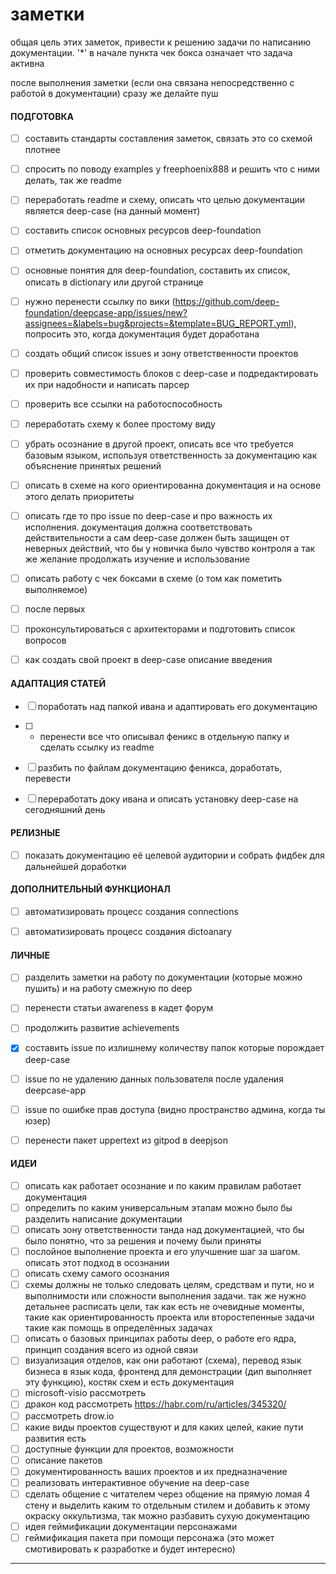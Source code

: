 # заметки
общая цель этих заметок, привести к решению задачи по написанию документации. '\*' в начале пункта чек бокса означает что задача активна

после выполнения заметки (если она связана непосредственно с работой в документации) сразу же делайте пуш


#### ПОДГОТОВКА
- [ ] составить стандарты составления заметок, связать это со схемой плотнее
- [ ] спросить по поводу examples у freephoenix888 и решить что с ними делать, так же readme
- [ ] переработать readme и схему, описать что целью документации является deep-case (на данный момент)
- [ ] составить список основных ресурсов deep-foundation
- [ ] отметить документацию на основных ресурсах deep-foundation
- [ ] основные понятия для deep-foundation, составить их список, описать в dictionary или другой странице
- [ ] нужно перенести ссылку по вики (https://github.com/deep-foundation/deepcase-app/issues/new?assignees=&labels=bug&projects=&template=BUG_REPORT.yml), попросить это, когда документация будет доработана
- [ ] создать общий список issues и зону ответственности проектов
- [ ] проверить совместимость блоков с deep-case и подредактировать их при надобности и написать парсер
- [ ] проверить все ссылки на работоспособность
- [ ] переработать схему к более простому виду
- [ ] убрать осознание в другой проект, описать все что требуется базовым языком, используя ответственность за документацию как объяснение принятых решений
- [ ] описать в схеме на кого ориентированна документация и на основе этого делать приоритеты
- [ ] описать где то про issue по deep-case и про важность их исполнения. документация должна соответствовать действительности а сам deep-case должен быть защищен от неверных действий, что бы у новичка было чувство контроля а так же желание продолжать изучение и использование
- [ ] описать работу с чек боксами в схеме (о том как пометить выполняемое)
- [ ] после первых
- [ ] проконсультироваться с архитекторами и подготовить список вопросов
- [ ] как создать свой проект в deep-case описание введения


#### АДАПТАЦИЯ СТАТЕЙ
- [ ] поработать над папкой ивана и адаптировать его документацию
- [ ] * перенести все что описывал феникс в отдельную папку и сделать ссылку из readme
- [ ] разбить по файлам документацию феникса, доработать, перевести
- [ ] переработать доку ивана и описать установку deep-case на сегодняшний день


#### РЕЛИЗНЫЕ
- [ ] показать документацию её целевой аудитории и собрать фидбек для дальнейшей доработки


#### ДОПОЛНИТЕЛЬНЫЙ ФУНКЦИОНАЛ
- [ ] автоматизировать процесс создания connections
- [ ] автоматизировать процесс создания dictoanary


#### ЛИЧНЫЕ
- [ ] разделить заметки на работу по документации (которые можно пушить) и на работу смежную по deep
- [ ] перенести статьи awareness в кадет форум
- [ ] продолжить развитие achievements
- [x] составить issue по излишнему количеству папок которые порождает deep-case
- [ ] issue по не удалению данных пользователя после удаления deepcase-app
- [ ] issue по ошибке прав доступа (видно пространство админа, когда ты юзер)
- [ ] перенести пакет uppertext из gitpod в deepjson


#### ИДЕИ
- [ ] описать как работает осознание и по каким правилам работает документация
- [ ] определить по каким универсальным этапам можно было бы разделить написание документации
- [ ] описать зону ответственности танда над документацией, что бы было понятно, что за решения и почему были приняты
- [ ] послойное выполнение проекта и его улучшение шаг за шагом. описать этот подход в осознании
- [ ] описать схему самого осознания
- [ ] схемы должны не только следовать целям, средствам и пути, но и выполнимости или сложности выполнения задачи. так же нужно детальнее расписать цели, так как есть не очевидные моменты, такие как ориентированность проекта или второстепенные задачи такие как помощь в определённых задачах
- [ ] описать о базовых принципах работы deep, о работе его ядра, принцип создания всего из одной связи
- [ ] визуализация отделов, как они работают (схема), перевод язык бизнеса в язык кода, фронтенд для демонстрации (дип выполняет эту функцию), костяк схем и есть документация
- [ ] microsoft-visio рассмотреть
- [ ] дракон код рассмотреть https://habr.com/ru/articles/345320/
- [ ] рассмотреть drow.io
- [ ] какие виды проектов существуют и для каких целей, какие пути развития есть
- [ ] доступные функции для проектов, возможности
- [ ] описание пакетов
- [ ] документированность ваших проектов и их предназначение
- [ ] реализовать интерактивное обучение на deep-case
- [ ] сделать общение с читателем через общение на прямую ломая 4 стену и выделить каким то отдельным стилем и добавить к этому окраску оккультизма, так можно разбавить сухую документацию
- [ ] идея геймификации документации персонажами
- [ ] геймификация пакета при помощи персонажа (это может смотивировать к разработке и будет интересно)

---
